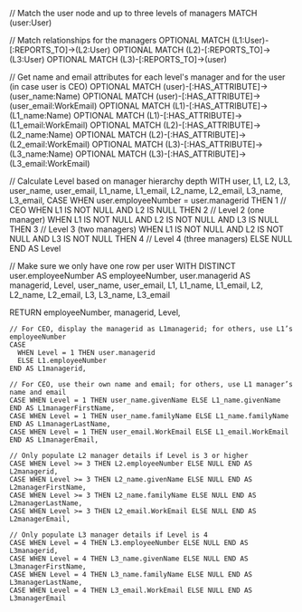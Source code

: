 // Match the user node and up to three levels of managers
MATCH (user:User)

// Match relationships for the managers
OPTIONAL MATCH (L1:User)-[:REPORTS_TO]->(L2:User)
OPTIONAL MATCH (L2)-[:REPORTS_TO]->(L3:User)
OPTIONAL MATCH (L3)-[:REPORTS_TO]->(user)

// Get name and email attributes for each level's manager and for the user (in case user is CEO)
OPTIONAL MATCH (user)-[:HAS_ATTRIBUTE]->(user_name:Name)
OPTIONAL MATCH (user)-[:HAS_ATTRIBUTE]->(user_email:WorkEmail)
OPTIONAL MATCH (L1)-[:HAS_ATTRIBUTE]->(L1_name:Name)
OPTIONAL MATCH (L1)-[:HAS_ATTRIBUTE]->(L1_email:WorkEmail)
OPTIONAL MATCH (L2)-[:HAS_ATTRIBUTE]->(L2_name:Name)
OPTIONAL MATCH (L2)-[:HAS_ATTRIBUTE]->(L2_email:WorkEmail)
OPTIONAL MATCH (L3)-[:HAS_ATTRIBUTE]->(L3_name:Name)
OPTIONAL MATCH (L3)-[:HAS_ATTRIBUTE]->(L3_email:WorkEmail)

// Calculate Level based on manager hierarchy depth
WITH user, L1, L2, L3,
     user_name, user_email, L1_name, L1_email, L2_name, L2_email, L3_name, L3_email,
     CASE 
       WHEN user.employeeNumber = user.managerid THEN 1  // CEO
       WHEN L1 IS NOT NULL AND L2 IS NULL THEN 2  // Level 2 (one manager)
       WHEN L1 IS NOT NULL AND L2 IS NOT NULL AND L3 IS NULL THEN 3  // Level 3 (two managers)
       WHEN L1 IS NOT NULL AND L2 IS NOT NULL AND L3 IS NOT NULL THEN 4  // Level 4 (three managers)
       ELSE NULL 
     END AS Level

// Make sure we only have one row per user
WITH DISTINCT user.employeeNumber AS employeeNumber, 
             user.managerid AS managerid, 
             Level,
             user_name, user_email, 
             L1, L1_name, L1_email, 
             L2, L2_name, L2_email, 
             L3, L3_name, L3_email

RETURN 
    employeeNumber,
    managerid,
    Level,

    // For CEO, display the managerid as L1managerid; for others, use L1’s employeeNumber
    CASE 
      WHEN Level = 1 THEN user.managerid 
      ELSE L1.employeeNumber 
    END AS L1managerid,

    // For CEO, use their own name and email; for others, use L1 manager’s name and email
    CASE WHEN Level = 1 THEN user_name.givenName ELSE L1_name.givenName END AS L1managerFirstName,
    CASE WHEN Level = 1 THEN user_name.familyName ELSE L1_name.familyName END AS L1managerLastName,
    CASE WHEN Level = 1 THEN user_email.WorkEmail ELSE L1_email.WorkEmail END AS L1managerEmail,

    // Only populate L2 manager details if Level is 3 or higher
    CASE WHEN Level >= 3 THEN L2.employeeNumber ELSE NULL END AS L2managerid,
    CASE WHEN Level >= 3 THEN L2_name.givenName ELSE NULL END AS L2managerFirstName,
    CASE WHEN Level >= 3 THEN L2_name.familyName ELSE NULL END AS L2managerLastName,
    CASE WHEN Level >= 3 THEN L2_email.WorkEmail ELSE NULL END AS L2managerEmail,

    // Only populate L3 manager details if Level is 4
    CASE WHEN Level = 4 THEN L3.employeeNumber ELSE NULL END AS L3managerid,
    CASE WHEN Level = 4 THEN L3_name.givenName ELSE NULL END AS L3managerFirstName,
    CASE WHEN Level = 4 THEN L3_name.familyName ELSE NULL END AS L3managerLastName,
    CASE WHEN Level = 4 THEN L3_email.WorkEmail ELSE NULL END AS L3managerEmail
